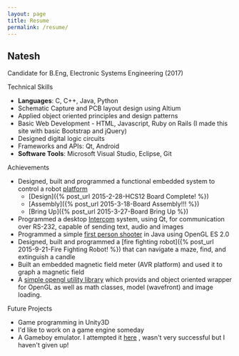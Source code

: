 ```yaml
---
layout: page
title: Resume
permalink: /resume/
---
```


Natesh
------

Candidate for B.Eng, Electronic Systems Engineering (2017)


Technical Skills

* **Languages**: C, C++, Java, Python
* Schematic Capture and PCB layout design using Altium
* Applied object oriented principles and design patterns
* Basic Web Development - HTML, Javascript, Ruby on Rails (I made this site with basic Bootstrap and jQuery)
* Designed digital logic circuits
* Frameworks and APIs: Qt, Android
* **Software Tools**: Microsoft Visual Studio, Eclipse, Git


Achievements

* Designed, built and programmed a functional embedded system to control a robot [platform](https://github.com/nnarain/ESEPlatformController)
	* [Design]({% post_url 2015-2-28-HCS12 Board Complete! %})
	* [Assembly]({% post_url 2015-3-18-Board Assembly!!! %})
	* [Bring Up]({% post_url 2015-3-27-Board Bring Up %})
* Programmed a desktop [Intercom](https://github.com/nnarain/ESEIntercom) system, using Qt, for communication over RS-232, capable of sending text, audio and images
* Programmed a simple [first person shooter](https://github.com/nnarain/firstpersonshooter) in Java using OpenGL ES 2.0
* Designed, built and programmed a [fire fighting robot]({% post_url 2015-9-21-Fire Fighting Robot! %}) that can navigate a maze, find, and extinguish a candle
* Built an embedded magnetic field meter (AVR platform) and used it to graph a magnetic field
* A [simple opengl utility library](https://github.com/nnarain/sgl-wrapper) which provids and object oriented wrapper for OpenGL as well as math classes, model (wavefront) and image loading.

Future Projects

* Game programming in Unity3D
* I'd like to work on a game engine someday
* A Gameboy emulator. I attempted it [here](https://github.com/nnarain/GameBoyCore) , wasn't very successful but I haven't given up!
